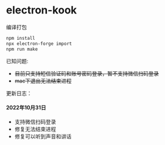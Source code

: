 # electron-kook

编译打包

```bash
npm install
npx electron-forge import
npm run make
```

已知问题:

- ~~目前只支持短信验证码和账号密码登录，暂不支持微信扫码登录~~
- ~~mac下退出无法结束进程~~

更新日志：

#### 2022年10月31日

* 支持微信扫码登录
* 修复无法结束进程
* 修复可以听到声音和讲话